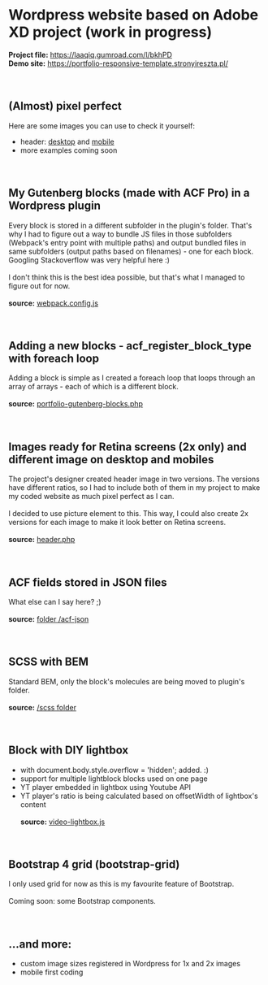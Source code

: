 # Wordpress website based on Adobe XD project (work in progress)

**Project file:** https://laaqiq.gumroad.com/l/bkhPD<br>
**Demo site:** https://portfolio-responsive-template.stronyireszta.pl/
<br><br><br>


## (Almost) pixel perfect
Here are some images you can use to check it yourself:
- header: [desktop](https://portfolio-responsive-template.stronyireszta.pl/prtscr/header-desktop.png) and [mobile](https://portfolio-responsive-template.stronyireszta.pl/prtscr/header-mobile.png)
- more examples coming soon
<br><br><br>


## My Gutenberg blocks (made with ACF Pro) in a Wordpress plugin
Every block is stored in a different subfolder in the plugin's folder. That's why I had to figure out a way to bundle JS files in those subfolders (Webpack's entry point with multiple paths) and output bundled files in same subfolders (output paths based on filenames) - one for each block.
Googling Stackoverflow was very helpful here :)
<br><br>
I don't think this is the best idea possible, but that's what I managed to figure out for now.
<br><br>**source:** [webpack.config.js](https://github.com/mkrawczykowski/portfolio-responsive-template/blob/master/plugins/portfolio-gutenberg-blocks/webpack.config.js#L9)
<br><br><br>


## Adding a new blocks - acf_register_block_type with foreach loop
Adding a block is simple as I created a foreach loop that loops through an array of arrays - each of which is a different block.
<br><br>**source:** [portfolio-gutenberg-blocks.php](https://github.com/mkrawczykowski/portfolio-responsive-template/blob/master/plugins/portfolio-gutenberg-blocks/portfolio-gutenberg-blocks.php#L17)
<br><br><br>

## Images ready for Retina screens (2x only) and different image on desktop and mobiles
The project's designer created header image in two versions. The versions have different ratios, so I had to include both of them in my project to make my coded website as much pixel perfect as I can.
<br><br>
I decided to use picture element to this. This way, I could also create 2x versions for each image to make it look better on Retina screens.
<br><br>**source:** [header.php](https://github.com/mkrawczykowski/portfolio-responsive-template/blob/master/themes/portfolio-responsive-template/header.php#L51)
<br><br><br>

## ACF fields stored in JSON files
What else can I say here? ;)
<br><br>**source:** [folder /acf-json](https://github.com/mkrawczykowski/portfolio-responsive-template/tree/master/themes/portfolio-responsive-template/acf-json)
<br><br><br>

## SCSS with BEM
Standard BEM, only the block's molecules are being moved to plugin's folder. 
<br><br>**source:** [/scss folder](https://github.com/mkrawczykowski/portfolio-responsive-template/tree/master/themes/portfolio-responsive-template/scss)
<br><br><br>

## Block with DIY lightbox
- with document.body.style.overflow = 'hidden'; added. :)
- support for multiple lightblock blocks used on one page
- YT player embedded in lightbox using Youtube API
- YT player's ratio is being calculated based on offsetWidth of lightbox's content
<br><br>**source:** [video-lightbox.js](https://github.com/mkrawczykowski/portfolio-responsive-template/blob/master/themes/portfolio-responsive-template/js/components/video-lightbox.js)
<br><br><br>


## Bootstrap 4 grid (bootstrap-grid)
I only used grid for now as this is my favourite feature of Bootstrap.
<br><br>
Coming soon: some Bootstrap components.
<br><br><br>

## ...and more:
- custom image sizes registered in Wordpress for 1x and 2x images
- mobile first coding
